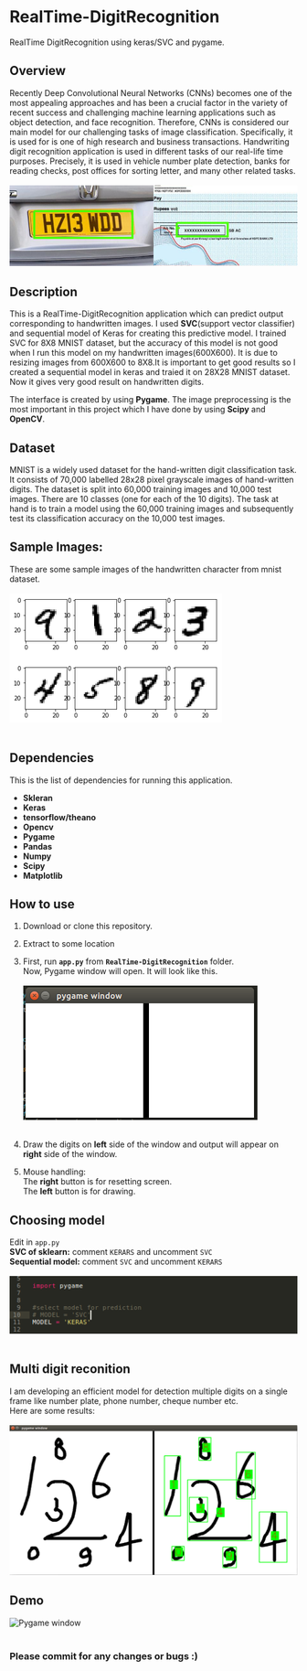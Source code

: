 # RealTime-DigitRecognition
RealTime DigitRecognition using keras/SVC and pygame.

## Overview
Recently Deep Convolutional Neural Networks (CNNs) becomes one of the most appealing approaches and has been a crucial factor in the variety of recent success and challenging machine learning applications such as object detection, and face recognition. Therefore, CNNs is considered our main model for our challenging tasks of image classification. Specifically, it is used for is one of high research and business transactions. Handwriting digit recognition application is used in different tasks of our real-life time purposes. Precisely, it is used in vehicle number plate detection, banks for reading checks, post offices for sorting letter, and many other related tasks.<br><br>
	![sample images](assets/out.png "applications ")
	
## Description
This is a RealTime-DigitRecognition application which can predict output corresponding to handwritten images. I used **SVC**(support vector classifier) and sequential model of Keras for creating this predictive model. I trained SVC for 8X8 MNIST dataset, but the accuracy of this model is not good when I run this model on my handwritten images(600X600). It is due to resizing images from 600X600 to 8X8.It is important to get good results so I created a sequential model in keras and traied it on 28X28 MNIST dataset. Now it gives very good result on handwritten digits. <br>  

The interface is created by using **Pygame**. The image preprocessing is the most important in this project which I have done by using **Scipy** and **OpenCV**.

## Dataset
MNIST is a widely used dataset for the hand-written digit classification task. It consists of 70,000 labelled 28x28 pixel grayscale images of hand-written digits. The dataset is split into 60,000 training images and 10,000 test images. There are 10 classes (one for each of the 10 digits). The task at hand is to train a model using the 60,000 training images and subsequently test its classification accuracy on the 10,000 test images.<br>

## Sample Images:
These are some sample images of the handwritten character from mnist dataset. <br><br>
	![sample images](assets/sample_images.png "images in mnist dataset")<br><br>

## Dependencies
This is the list of dependencies for running this application.
 * **Skleran**
 * **Keras**
 * **tensorflow/theano**
 * **Opencv**
 * **Pygame**
 * **Pandas**
 * **Numpy**
 * **Scipy**
 * **Matplotlib**
 
  
## How to use
1. Download or clone this repository.
2. Extract to some location
3. First, run **```app.py```** from **```RealTime-DigitRecognition```** folder.<br>
    Now, Pygame window will open. It will look like this.<br><br>
   	![Pygame window](assets/pygame_window.png "Pygame window" )<br><br>

4. Draw the digits on **left** side of the window and output will appear on **right** side of the window. 
5. Mouse handling:<br>
    The **right** button is for resetting screen.<br>
    The **left** button is for drawing.

## Choosing model
Edit in ```app.py``` <br>
**SVC of sklearn:** comment ```KERARS``` and uncomment ```SVC```  <br>
**Sequential model:** comment ```SVC``` and uncomment ```KERARS```<br>
<br>
![Pygame window](assets/choosing_model.png "Choosing model" )<br><br>

## Multi digit reconition
I am developing an efficient model for detection multiple digits on a single frame like number plate, phone number, cheque number etc. <br>
Here are some results:<br><br>
![Pygame window](assets/digits.png.png "multi digits" )

## Demo
![Pygame window](assets/demo.gif "Demo gif" )<br><br>




### Please commit for any changes or bugs :)

